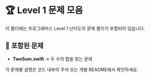 # 🏆 Level 1 문제 모음

이 폴더에는 프로그래머스 Level 1 난이도의 문제 풀이가 포함되어 있습니다.

## 📌 포함된 문제
- **TwoSum.swift** → 두 수의 합을 찾는 문제

각 문제별 설명은 코드 내부의 주석 또는 개별 README에서 확인하세요.
